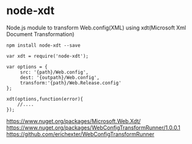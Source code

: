 # node-xdt
Node.js module to transform Web.config(XML) using xdt(Microsoft Xml Document Transformation)

```
npm install node-xdt --save

```

```
var xdt = require('node-xdt');

var options = {
	 src: '{path}/Web.config',
     dest: '{outpath}/Web.config',
     transform:'{path}/Web.Release.config'
};

xdt(options,function(error){
	//....
});
```



https://www.nuget.org/packages/Microsoft.Web.Xdt/
https://www.nuget.org/packages/WebConfigTransformRunner/1.0.0.1
https://github.com/erichexter/WebConfigTransformRunner


